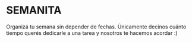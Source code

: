# SEMANITA
Organizá tu semana sin depender de fechas. Únicamente decinos cuánto tiempo querés dedicarle a una tarea y nosotros te hacemos acordar :)
